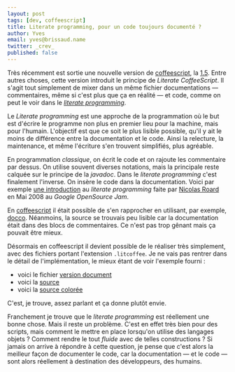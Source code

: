 ```yaml
---
layout: post
tags: [dev, coffeescript]
title: Literate programming, pour un code toujours documenté ?
author: Yves
email: yves@brissaud.name
twitter: _crev_
published: false
---
```


Très récemment est sortie une nouvelle version de [coffeescript][], la [1.5][]. Entre autres choses, cette version introduit le principe de _Literate CoffeeScript_. Il s'agit tout simplement de mixer dans un même fichier documentations — commentaires, même si c'est plus que ça en réalité — et code, comme on peut le voir dans le _[literate programming][]_.

Le _Literate programming_ est une approche de la programmation où le but est d'écrire le programme non plus en premier lieu pour la machine, mais pour l'humain. L'objectif est que ce soit le plus lisible possible, qu'il y ait le moins de différence entre la documentation et le code. Ainsi la relecture, la maintenance, et même l'écriture s'en trouvent simplifiés, plus agréable.

En programmation _classique_, on écrit le code et on rajoute les commentaire par dessus. On utilise souvent diverses notations, mais la principale reste calquée sur le principe de la _javadoc_. Dans le _literate programming_ c'est finalement l'inverse. On insère le code dans la documentation. Voici par exemple [une introduction][pdf] au _literate programming_ faite par [Nicolas Roard](http://www.roard.com)  en Mai 2008 au _Google OpenSource Jam_.

En [coffeescript][] il était possible de s'en rapprocher en utilisant, par exemple, [docco][]. Néanmoins, la source se trouvais peu lisible car la documentation était dans des blocs de commentaires. Ce n'est pas trop gênant mais ça pouvait être mieux.

Désormais en coffeescript il devient possible de le réaliser très simplement, avec des fichiers portant l'extension `.litcoffee`. Je ne vais pas rentrer dans le détail de l'implémentation, le mieux étant de voir l'exemple fourni :

* voici le fichier [version document][document]
* voici la [source][raw]
* voici la [source colorée][src]

C'est, je trouve, assez parlant et ça donne plutôt envie.

Franchement je trouve que le _literate programming_ est réellement une bonne chose. Mais il reste un problème. C'est en effet très bien pour des scripts, mais comment le mettre en place lorsqu'on utilise des langages objets ? Comment rendre le tout _fluide_ avec de telles constructions ? Si jamais on arrive à répondre à cette question, je pense que c'est alors la meilleur façon de documenter le code, car la documentation — et le code — sont alors réellement à destination des développeurs, des humains.

[coffeescript]: http://coffeescript.org
[1.5]: http://coffeescript.org/#changelog
[coffeeliterate]: http://coffeescript.org/#literate
[literate programming]: http://en.wikipedia.org/wiki/Literate_programming
[pdf]: http://www.roard.com/Presentations/literate-programming.pdf
[document]: https://gist.github.com/jashkenas/3fc3c1a8b1009c00d9df
[raw]: https://raw.github.com/jashkenas/coffee-script/master/src/scope.litcoffee
[src]: http://cl.ly/LxEu
[docco]: http://jashkenas.github.com/docco/

